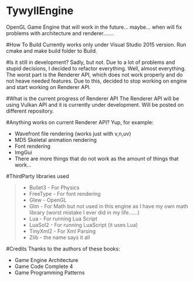 # TywyllEngine
OpenGL Game Engine  that will work in the future... maybe... when will fix problems with architecture and renderer.......

#How To Build
Currently works only under Visual Studio 2015 version.
Run cmake and make build folder to Build.


#Is it still in development?
Sadly, but not. Due to a lot of problems and stupid decisions, I decided to refactor everything. Well, almost everything. The worst part is the Renderer API, which does not work properly and do not heave needed features. Due to this, decided to stop working on engine and start working on Renderer API.

#What is the current progress of Renderer API
The Renderer API will be using Vulkan API and it is currently under development. Will be posted on different repository.

#Anything works on current Renderer API?
Yup, for example:
- Wavefront file rendering (works just with v,n,uv)
- MD5 Skeletal animation rendering
- Font rendering
- ImgGui
- There are more things that do not work as the amount of things that work...

#ThirdParty libraries used
> - Bullet3 - For Physics
> - FreeType - For font rendering
> - Glew - OpenGL
> - Glm - For Math but not used in this engine as I have my own math library (worst mistake I ever did in my life......)
> - Lua - For running Lua Script
> - LuaSol2 - For running LuaScript (it uses Lua)
> - TinyXml2 - For Xml Parsing
> - Zlib - the name says it all

#Credits
Thanks to the authors of these books:
- Game Engine Architecture
- Game Code Complete 4
- Game Programming Patterns



